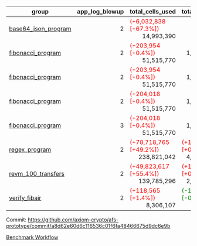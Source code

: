 | group | app_log_blowup | total_cells_used | total_cycles | total_proof_time_ms | agg_log_blowup | total_cells_used_leaf_agg | total_cycles_leaf_agg | total_proof_time_ms_leaf_agg | instance | alloc |
|---|---|---|---|---|---|---|---|---|---|---|
| [ base64_json_program ](https://github.com/axiom-crypto/afs-prototype/blob/gh-pages/benchmarks-pr/831/individual/base64_json-2-2-64cpu-linux-arm64-mimalloc.md) | <div style='text-align: right'>2</div> | <span style="color: red">(+6,032,838 [+67.3%])</span> <div style='text-align: right'>14,993,390</div> | <div style='text-align: right'>217,349</div> | <span style="color: green">(-102.0 [-3.6%])</span> <div style='text-align: right'>2,733.0</div> | - | - | - | - | 64cpu-linux-arm64 | mimalloc |
| [ fibonacci_program ](https://github.com/axiom-crypto/afs-prototype/blob/gh-pages/benchmarks-pr/831/individual/fibonacci-2-2-64cpu-linux-arm64-jemalloc.md) | <div style='text-align: right'>2</div> | <span style="color: red">(+203,954 [+0.4%])</span> <div style='text-align: right'>51,515,770</div> | <div style='text-align: right'>1,500,219</div> | <span style="color: green">(-863.0 [-10.3%])</span> <div style='text-align: right'>7,541.0</div> | - | - | - | - | 64cpu-linux-arm64 | jemalloc |
| [ fibonacci_program ](https://github.com/axiom-crypto/afs-prototype/blob/gh-pages/benchmarks-pr/831/individual/fibonacci-2-2-64cpu-linux-arm64-mimalloc.md) | <div style='text-align: right'>2</div> | <span style="color: red">(+203,954 [+0.4%])</span> <div style='text-align: right'>51,515,770</div> | <div style='text-align: right'>1,500,219</div> | <span style="color: green">(-689.0 [-8.9%])</span> <div style='text-align: right'>7,047.0</div> | - | - | - | - | 64cpu-linux-arm64 | mimalloc |
| [ fibonacci_program ](https://github.com/axiom-crypto/afs-prototype/blob/gh-pages/benchmarks-pr/831/individual/fibonacci-2-2-64cpu-linux-x64-jemalloc.md) | <div style='text-align: right'>2</div> | <span style="color: red">(+204,018 [+0.4%])</span> <div style='text-align: right'>51,515,770</div> | <div style='text-align: right'>1,500,219</div> | <span style="color: green">(-392.0 [-4.8%])</span> <div style='text-align: right'>7,705.0</div> | - | - | - | - | 64cpu-linux-x64 | jemalloc |
| [ fibonacci_program ](https://github.com/axiom-crypto/afs-prototype/blob/gh-pages/benchmarks-pr/831/individual/fibonacci-3-3-64cpu-linux-x64-jemalloc.md) | <div style='text-align: right'>3</div> | <span style="color: red">(+204,018 [+0.4%])</span> <div style='text-align: right'>51,515,770</div> | <div style='text-align: right'>1,500,219</div> | <span style="color: green">(-1,157.0 [-10.5%])</span> <div style='text-align: right'>9,888.0</div> | - | - | - | - | 64cpu-linux-x64 | jemalloc |
| [ regex_program ](https://github.com/axiom-crypto/afs-prototype/blob/gh-pages/benchmarks-pr/831/individual/regex-2-2-64cpu-linux-arm64-mimalloc.md) | <div style='text-align: right'>2</div> | <span style="color: red">(+78,718,765 [+49.2%])</span> <div style='text-align: right'>238,821,042</div> | <span style="color: red">(+136 [+0.0%])</span> <div style='text-align: right'>4,191,023</div> | <span style="color: green">(-1,870.0 [-6.1%])</span> <div style='text-align: right'>28,887.0</div> | - | - | - | - | 64cpu-linux-arm64 | mimalloc |
| [ revm_100_transfers ](https://github.com/axiom-crypto/afs-prototype/blob/gh-pages/benchmarks-pr/831/individual/revm_transfer-2-2-64cpu-linux-arm64-mimalloc.md) | <div style='text-align: right'>2</div> | <span style="color: red">(+49,823,617 [+55.4%])</span> <div style='text-align: right'>139,785,296</div> | <span style="color: red">(+12,131 [+0.5%])</span> <div style='text-align: right'>2,337,287</div> | <span style="color: green">(-1,117.0 [-6.6%])</span> <div style='text-align: right'>15,889.0</div> | - | - | - | - | 64cpu-linux-arm64 | mimalloc |
| [ verify_fibair ](https://github.com/axiom-crypto/afs-prototype/blob/gh-pages/benchmarks-pr/831/individual/verify_fibair-2-2-64cpu-linux-arm64-mimalloc.md) | <div style='text-align: right'>2</div> | <span style="color: red">(+118,565 [+1.4%])</span> <div style='text-align: right'>8,306,107</div> | <span style="color: green">(-108 [-0.1%])</span> <div style='text-align: right'>199,159</div> | <span style="color: green">(-61.0 [-3.7%])</span> <div style='text-align: right'>1,590.0</div> | - | - | - | - | 64cpu-linux-arm64 | mimalloc |

Commit: https://github.com/axiom-crypto/afs-prototype/commit/a8d62e60d6c116536c01f6fa48466675d9dc6e9b

[Benchmark Workflow](https://github.com/axiom-crypto/afs-prototype/actions/runs/11876374484)
